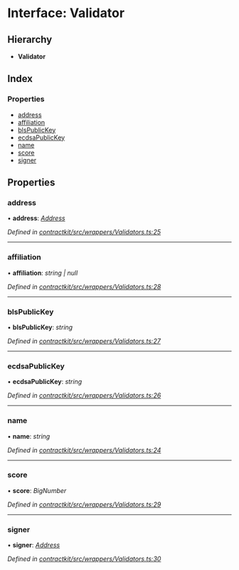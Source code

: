 # Interface: Validator

## Hierarchy

* **Validator**

## Index

### Properties

* [address](_wrappers_validators_.validator.md#address)
* [affiliation](_wrappers_validators_.validator.md#affiliation)
* [blsPublicKey](_wrappers_validators_.validator.md#blspublickey)
* [ecdsaPublicKey](_wrappers_validators_.validator.md#ecdsapublickey)
* [name](_wrappers_validators_.validator.md#name)
* [score](_wrappers_validators_.validator.md#score)
* [signer](_wrappers_validators_.validator.md#signer)

## Properties

###  address

• **address**: *[Address](../modules/_base_.md#address)*

*Defined in [contractkit/src/wrappers/Validators.ts:25](https://github.com/celo-org/celo-monorepo/blob/master/packages/contractkit/src/wrappers/Validators.ts#L25)*

___

###  affiliation

• **affiliation**: *string | null*

*Defined in [contractkit/src/wrappers/Validators.ts:28](https://github.com/celo-org/celo-monorepo/blob/master/packages/contractkit/src/wrappers/Validators.ts#L28)*

___

###  blsPublicKey

• **blsPublicKey**: *string*

*Defined in [contractkit/src/wrappers/Validators.ts:27](https://github.com/celo-org/celo-monorepo/blob/master/packages/contractkit/src/wrappers/Validators.ts#L27)*

___

###  ecdsaPublicKey

• **ecdsaPublicKey**: *string*

*Defined in [contractkit/src/wrappers/Validators.ts:26](https://github.com/celo-org/celo-monorepo/blob/master/packages/contractkit/src/wrappers/Validators.ts#L26)*

___

###  name

• **name**: *string*

*Defined in [contractkit/src/wrappers/Validators.ts:24](https://github.com/celo-org/celo-monorepo/blob/master/packages/contractkit/src/wrappers/Validators.ts#L24)*

___

###  score

• **score**: *BigNumber*

*Defined in [contractkit/src/wrappers/Validators.ts:29](https://github.com/celo-org/celo-monorepo/blob/master/packages/contractkit/src/wrappers/Validators.ts#L29)*

___

###  signer

• **signer**: *[Address](../modules/_base_.md#address)*

*Defined in [contractkit/src/wrappers/Validators.ts:30](https://github.com/celo-org/celo-monorepo/blob/master/packages/contractkit/src/wrappers/Validators.ts#L30)*
